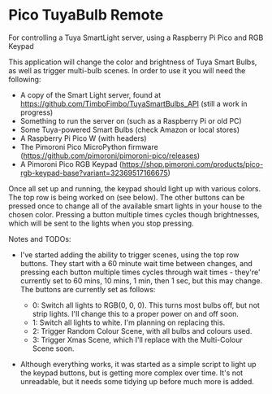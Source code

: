 # Pico TuyaBulb Remote
For controlling a Tuya SmartLight server, using a Raspberry Pi Pico and RGB Keypad

This application will change the color and brightness of Tuya Smart Bulbs, as well as trigger multi-bulb scenes. In order to use it you will need the following:

- A copy of the Smart Light server, found at https://github.com/TimboFimbo/TuyaSmartBulbs_API (still a work in progress)
- Something to run the server on (such as a Raspberry Pi or old PC)
- Some Tuya-powered Smart Bulbs (check Amazon or local stores)
- A Raspberry Pi Pico W (with headers)
- The Pimoroni Pico MicroPython firmware (https://github.com/pimoroni/pimoroni-pico/releases)
- A Pimoroni Pico RGB Keypad (https://shop.pimoroni.com/products/pico-rgb-keypad-base?variant=32369517166675)

Once all set up and running, the keypad should light up with various colors. The top row is being worked on (see below). The other buttons can be pressed once to change all of the available smart lights in your house to the chosen color. Pressing a button multiple times cycles though brightnesses, which will be sent to the lights when you stop pressing.

Notes and TODOs:

- I've started adding the ability to trigger scenes, using the top row buttons. They start with a 60 minute wait time between changes, and pressing each button multiple times cycles through wait times - they're' currently set to 60 mins, 10 mins, 1 min, then 1 sec, but this may change. The buttons are currently set as follows:
    - 0: Switch all lights to RGB(0, 0, 0). This turns most bulbs off, but not strip lights. I'll change this to a proper power on and off soon.
    - 1: Switch all lights to white. I'm planning on replacing this.
    - 2: Trigger Random Colour Scene, with all bulbs and colours used.
    - 3: Trigger Xmas Scene, which I'll replace with the Multi-Colour Scene soon.

- Although everything works, it was started as a simple script to light up the keypad buttons, but is getting more complex over time. It's not unreadable, but it needs some tidying up before much more is added.
